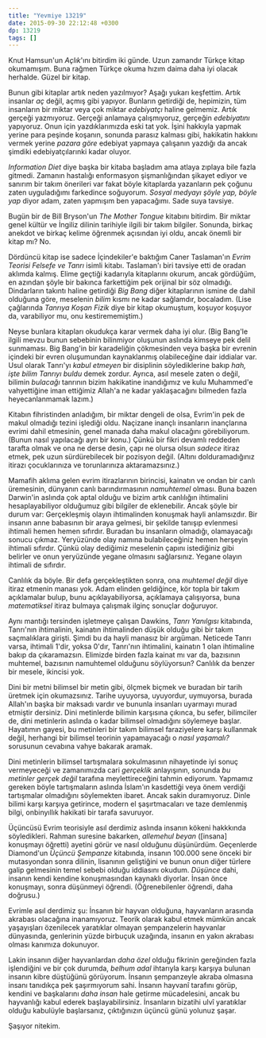 ```yaml
---
title: "Yevmiye 13219"
date: 2015-09-30 22:12:48 +0300
dp: 13219
tags: []
---
```


Knut Hamsun'un *Açlık*'ını bitirdim iki günde. Uzun zamandır Türkçe
kitap okumamışım. Buna rağmen Türkçe okuma hızım daima daha iyi olacak
herhalde. Güzel bir kitap.

Bunun gibi kitaplar artık neden yazılmıyor? Aşağı yukarı
keşfettim. Artık insanlar *aç* değil, açmış gibi yapıyor. Bunların
getirdiği de, hepimizin, tüm insanların bir miktar veya çok miktar
*edebiyatçı* haline gelmemiz. Artık gerçeği yazmıyoruz. Gerçeği
anlamaya çalışmıyoruz, gerçeğin *edebiyatını* yapıyoruz. Onun için
yazdıklarımızda eski tat yok. İşini hakkıyla yapmak yerine para
peşinde koşanın, sonunda parasız kalması gibi, hakikatin hakkını
vermek yerine *pazara göre* edebiyat yapmaya çalışanın yazdığı da
ancak şimdiki edebiyatçılarınki kadar oluyor.

*Information Diet* diye başka bir kitaba başladım ama atlaya zıplaya
bile fazla gitmedi. Zamanın hastalığı enformasyon şişmanlığından
şikayet ediyor ve sanırım bir takım önerileri var fakat böyle
kitaplarda yazanların pek çoğunu zaten uyguladığımı farkedince
soğuyorum. *Sosyal medyayı şöyle yap, böyle yap* diyor adam, zaten
yapmışım ben yapacağımı. Sade suya tavsiye.

Bugün bir de Bill Bryson'un *The Mother Tongue* kitabını bitirdim. Bir
miktar genel kültür ve İngiliz dilinin tarihiyle ilgili bir takım
bilgiler. Sonunda, birkaç anekdot ve birkaç kelime öğrenmek açısından
iyi oldu, ancak önemli bir kitap mı? No.

Dördüncü kitap ise sadece İçindekiler'e baktığım Caner Taslaman'ın
*Evrim Teorisi Felsefe ve Tanrı* isimli kitabı. Taslaman'ı biri
tavsiye etti de oradan aklımda kalmış. Elime geçtiği kadarıyla
kitaplarını okurum, ancak gördüğüm, en azından şöyle bir bakınca
farkettiğim pek orijinal bir söz olmadığı. Dindarların takıntı haline
getirdiği *Big Bang* diğer kitaplarının ismine de dahil olduğuna göre,
meselenin *bilim* kısmı ne kadar sağlamdır, bocaladım. (Lise
çağlarında *Tanrıya Koşan Fizik* diye bir kitap okumuştum, koşuyor
koşuyor da, varabiliyor mu, onu kestirememiştim.)

Neyse bunlara kitapları okudukça karar vermek daha iyi olur. (Big
Bang'le ilgili mevzu bunun sebebinin bilinmiyor oluşunun aslında
kimseye pek delil sunmaması. Big Bang'in bir karadeliğin çökmesinden
veya başka bir evrenin içindeki bir evren oluşumundan kaynaklanmış
olabileceğine dair iddialar var. Usul olarak Tanrı'yı *kabul etmeyen*
bir disiplinin söylediklerine bakıp *hah, işte bilim Tanrıyı buldu*
demek zordur. Ayrıca, asıl mesele zaten o değil, bilimin *bulacağı*
tanrının bizim hakikatine inandığımız ve kulu Muhammed'e vahyettiğine
iman ettiğimiz Allah'a ne kadar yaklaşacağını bilmeden fazla
heyecanlanmamak lazım.)

Kitabın fihristinden anladığım, bir miktar dengeli de olsa, Evrim'in
pek de makul olmadığı tezini işlediği oldu. Naçizane inançlı
insanların inançlarına evrimi dahil etmesinin, genel manada daha makul
olacağını görebiliyorum. (Bunun nasıl yapılacağı ayrı bir konu.)
Çünkü bir fikri devamlı reddeden tarafta olmak ve ona ne derse desin,
çapı ne olursa olsun *sadece* itiraz etmek, pek uzun sürdürebilecek
bir pozisyon değil. (Altını dolduramadığınız itirazı çocuklarınıza ve
torunlarınıza aktaramazsınız.)

Mamafih aklıma gelen evrim itirazlarının birincisi, kainatın ve ondan
bir canlı üremesinin, dünyanın canlı barındırmasının *namuhtemel*
olması. Buna bazen Darwin'in aslında çok aptal olduğu ve bizim artık
canlılığın ihtimalini hesaplayabiliyor olduğumuz gibi bilgiler de
eklenebilir. Ancak şöyle bir durum var: Gerçekleşmiş olayın
ihtimalinden konuşmak hayli anlamsızdır. Bir insanın anne babasının
bir araya gelmesi, bir şekilde tanışıp evlenmesi ihtimali hemen hemen
sıfırdır. Buradan bu insanların olmadığı, olamayacağı sonucu
çıkmaz. Yeryüzünde olay namına bulabileceğiniz hemen herşeyin ihtimali
sıfırdır. Çünkü olay dediğimiz meselenin çapını istediğiniz gibi
belirler ve onun yeryüzünde yegane olmasını sağlarsınız. Yegane olayın
ihtimali de sıfırdır.

Canlılık da böyle. Bir defa gerçekleştikten sonra, ona *muhtemel
değil* diye itiraz etmenin manası yok. Adam elinden geldiğince, kör
topla bir takım açıklamalar bulup, bunu açıklayabiliyorsa, açıklamaya
çalışıyorsa, buna *matematiksel* itiraz bulmaya çalışmak ilginç
sonuçlar doğuruyor.

Aynı mantığı tersinden işletmeye çalışan Dawkins, *Tanrı Yanılgısı*
kitabında, Tanrı'nın ihtimalinin, kainatın ihtimalinden düşük olduğu
gibi bir takım saçmalıklara girişti. Şimdi bu da hayli manasız bir
argüman. Neticede Tanrı varsa, ihtimali 1'dir, yoksa 0'dır, Tanrı'nın
ihtimalini, kainatın 1 olan ihtimaline bakıp da çıkaramazsın. Elimizde
birden fazla kainat mı var da, bazısının muhtemel, bazısının
namuhtemel olduğunu söylüyorsun? Canlılık da benzer bir mesele,
ikincisi yok.

Dini bir metni bilimsel bir metin gibi, ölçmek biçmek ve buradan bir
tarih üretmek için okumazsınız. Tarihe uyuyorsa, uyuyordur, uymuyorsa,
burada Allah'ın başka bir maksadı vardır ve bununla insanları uyarmayı
murad etmiştir dersiniz. Dini metinlerde bilimin karşısına çıkınca, bu
sefer, bilimciler de, dini metinlerin aslında o kadar bilimsel
olmadığını söylemeye başlar. Hayatımın gayesi, bu metinleri bir takım
bilimsel faraziyelere karşı kullanmak değil, herhangi bir bilimsel
teorinin yapamayacağı o *nasıl yaşamalı?* sorusunun cevabına vahye
bakarak aramak.

Dini metinlerin bilimsel tartışmalara sokulmasının nihayetinde iyi
sonuç vermeyeceği ve zamanımızda cari *gerçeklik* anlayışının, sonunda
*bu metinler gerçek değil* tarafına meylettireceğini tahmin
ediyorum. Yapmamız gereken böyle tartışmaların aslında İslam'ın
kasdettiği veya önem verdiği tartışmalar olmadığını söylemekten
ibaret. Ancak sakin duramıyoruz. Dinle bilimi karşı karşıya getirince,
modern el şaşırtmacaları ve taze demlenmiş bilgi, onbinyıllık hakikati
bir tarafa savuruyor.

Üçüncüsü Evrim teorisiyle asıl derdimiz aslında insanın kökeni
hakkkında söyledikleri. Rahman suresine bakarken, *allemehul beyan*
([insana] konuşmayı öğretti) ayetini görür ve nasıl olduğunu
düşünürdüm. Geçenlerde Diamond'un *Üçüncü Şempanze* kitabında, insanın
100.000 sene önceki bir mutasyondan sonra dilinin, lisanının
geliştiğini ve bunun onun diğer türlere galip gelmesinin temel sebebi
olduğu iddiasını okudum. *Düşünce* dahi, insanın kendi kendine
konuşmasından kaynaklı diyorlar. İnsan önce konuşmayı, sonra düşünmeyi
öğrendi. (Öğrenebilenler öğrendi, daha doğrusu.)

Evrimle asıl derdimiz şu: İnsanın bir hayvan olduğuna, hayvanların
arasında akrabası olacağına inanamıyoruz. Teorik olarak kabul etmek
mümkün ancak yaşayışları özenilecek yaratıklar olmayan şempanzelerin
hayvanlar dünyasında, genlerinin yüzde birbuçuk uzağında, insanın en
yakın akrabası olması kanımıza dokunuyor.

Lakin insanın diğer hayvanlardan *daha özel* olduğu fikrinin
gereğinden fazla işlendiğini ve bir çok durumda, *belhum adal*
ihtarıyla karşı karşıya bulunan insanın kibre düştüğünü
görüyorum. İnsanın şempanzeyle akraba olmasına insanı tanıdıkça pek
şaşırmıyorum sahi. İnsanın hayvanî tarafını görüp, kendini ve
başkalarını *daha insan* hale getirme mücadelesini, ancak bu
hayvanlığı kabul ederek başlayabilirsiniz. İnsanların bizatihi ulvî
yaratıklar olduğu kabulüyle başlarsanız, çıktığınızın üçüncü günü
yolunuz şaşar.

Şaşıyor nitekim. 

